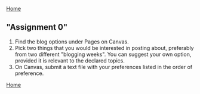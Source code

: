 [Home](index.md)

## "Assignment 0"

1. Find the blog options under Pages on Canvas.
2. Pick two things that you would be interested in posting about, preferably from two different "blogging weeks". You can suggest your own option, provided it is relevant to the declared topics.
3. On Canvas, submit a text file with your preferences listed in the order of preference. 


[Home](index.md)

